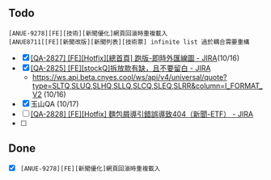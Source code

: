 ## Todo
```
[ANUE-9278][FE][技術][新聞優化]網頁回滾時重複載入
[ANUE8711[[FE][新聞改版][新聞列表][技術票] infinite list 過於耦合需要重構
```
* [x] [[QA-2827] [FE][Hotfix][總首頁] 跑版-即時外匯線圖 - JIRA](https://cnyesrd.atlassian.net/browse/QA-2827)(10/16)
* [x] [[QA-2825] [FE][stockQ]拆放款有缺，且不要留白 - JIRA](https://cnyesrd.atlassian.net/browse/QA-2825)
	* https://ws.api.beta.cnyes.cool/ws/api/v4/universal/quote?type=SLTQ,SLUQ,SLHQ,SLLQ,SLCQ,SLEQ,SLRR&column=I_FORMAT_V2 (10/16)
* [x] 玉山QA (10/17)
* [ ] [[QA-2828] [FE][Hotfix] 麵包屑導引錯誤導致404（新聞-ETF） - JIRA](https://cnyesrd.atlassian.net/browse/QA-2828)
* [ ] 
## Done
* [x] `[ANUE-9278][FE][新聞優化]網頁回滾時重複載入`

